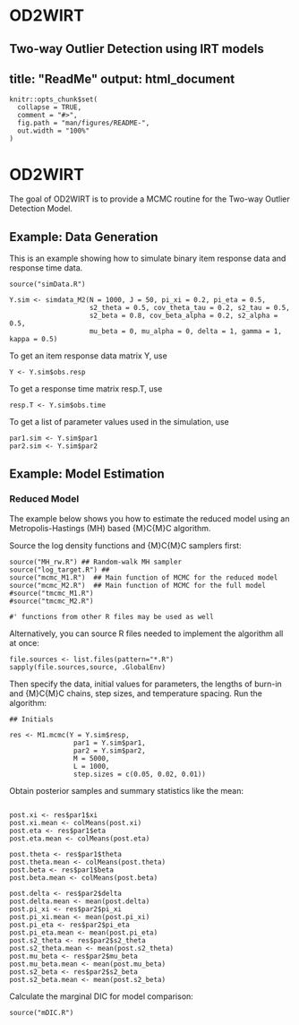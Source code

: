 # OD2WIRT
Two-way Outlier Detection using IRT models
---
title: "ReadMe"
output: html_document
---


<!-- README.md is generated from README.Rmd. Please edit that file -->

```{r, include = FALSE}
knitr::opts_chunk$set(
  collapse = TRUE,
  comment = "#>",
  fig.path = "man/figures/README-",
  out.width = "100%"
)
```

# OD2WIRT

<!-- badges: start -->
<!-- badges: end -->

The goal of OD2WIRT is to provide a MCMC routine for the Two-way Outlier Detection Model.


## Example: Data Generation

This is an example showing how to simulate binary item response data and response time data.

```{r example}
source("simData.R")

Y.sim <- simdata_M2(N = 1000, J = 50, pi_xi = 0.2, pi_eta = 0.5,
                    s2_theta = 0.5, cov_theta_tau = 0.2, s2_tau = 0.5,
                    s2_beta = 0.8, cov_beta_alpha = 0.2, s2_alpha = 0.5,
                    mu_beta = 0, mu_alpha = 0, delta = 1, gamma = 1, kappa = 0.5)

```

To get an item response data matrix Y, use
```{r example}
Y <- Y.sim$obs.resp
```

To get a response time matrix resp.T, use
```{r example}
resp.T <- Y.sim$obs.time
```

To get a list of parameter values used in the simulation, use
```{r example}
par1.sim <- Y.sim$par1
par2.sim <- Y.sim$par2
```


## Example: Model Estimation

### Reduced Model

The example below shows you how to estimate the reduced model using an Metropolis-Hastings (MH) based {M}C{M}C algorithm.

Source the log density functions and {M}C{M}C samplers first:
```{r example}
source("MH_rw.R") ## Random-walk MH sampler
source("log_target.R") ## 
source("mcmc_M1.R")  ## Main function of MCMC for the reduced model
source("mcmc_M2.R")  ## Main function of MCMC for the full model
#source("tmcmc_M1.R") 
#source("tmcmc_M2.R") 

#' functions from other R files may be used as well
```

Alternatively, you can source R files needed to implement the algorithm all at once:
```{r example}
file.sources <- list.files(pattern="*.R")
sapply(file.sources,source, .GlobalEnv)
```

Then specify the data, initial values for parameters, the lengths of burn-in and {M}C{M}C chains, step sizes, and temperature spacing. Run the algorithm:
```{r example}
## Initials

res <- M1.mcmc(Y = Y.sim$resp, 
                par1 = Y.sim$par1,
                par2 = Y.sim$par2,
                M = 5000,
                L = 1000,
                step.sizes = c(0.05, 0.02, 0.01))

```
Obtain posterior samples and summary statistics like the mean:
```{r example}

post.xi <- res$par1$xi
post.xi.mean <- colMeans(post.xi)
post.eta <- res$par1$eta
post.eta.mean <- colMeans(post.eta)

post.theta <- res$par1$theta
post.theta.mean <- colMeans(post.theta)
post.beta <- res$par1$beta
post.beta.mean <- colMeans(post.beta)

post.delta <- res$par2$delta
post.delta.mean <- mean(post.delta)
post.pi_xi <- res$par2$pi_xi
post.pi_xi.mean <- mean(post.pi_xi)
post.pi_eta <- res$par2$pi_eta
post.pi_eta.mean <- mean(post.pi_eta)
post.s2_theta <- res$par2$s2_theta
post.s2_theta.mean <- mean(post.s2_theta)
post.mu_beta <- res$par2$mu_beta
post.mu_beta.mean <- mean(post.mu_beta)
post.s2_beta <- res$par2$s2_beta
post.s2_beta.mean <- mean(post.s2_beta)
```

Calculate the marginal DIC for model comparison:
```{r example}
source("mDIC.R")

```
